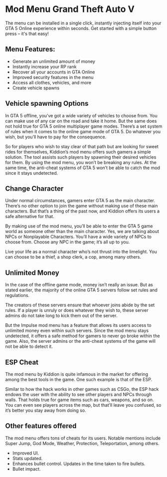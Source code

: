 # Mod Menu Grand Theft Auto V 
The menu can be installed in a single click, instantly injecting itself into your GTA 5 Online experience within seconds. Get started with a simple button press – it's that easy!


## Menu Features:
- Generate an unlimited amount of money
- Instantly increase your RP rank
- Recover all your accounts in GTA Online
- Improved security features in the menu
- Access all clothes, vehicles, and more
- Create vehicle spawns
## Vehicle spawning Options
In GTA 5 offline, you’ve got a wide variety of vehicles to choose from. You can make use of any car on the road and take it home. But the same does not hold true for GTA 5 online multiplayer game modes. There’s a set system of rules when it comes to the online game mode of GTA 5. Do whatever you wish, but you’ll have to pay for the consequence.

So for players who wish to stay clear of that path but are looking for sweet rides for themselves, Kiddion’s mod menu offers such gamers a simple solution. The tool assists such players by spawning their desired vehicles for them. By using the mod menu, you won’t be breaking any rules. At the same time, the anti-cheat systems of GTA 5 won’t be able to catch the mod since it stays undetected.

## Change Character
Under normal circumstances, gamers enter GTA 5 as the main character. There’s no other option to join the game without making use of these main characters. But that’s a thing of the past now, and Kiddion offers its users a safe alternative for that.

By making use of the mod menu, you’ll be able to enter the GTA 5 game world as someone other than the main character. Yes, we are talking about NPCs or Nonplayable Characters. You’ll have a wide variety of NPCs to choose from. Choose any NPC in the game; it’s all up to you.

Live your life as a normal character who’s not thrust into the limelight. You can choose to be a thief, a shop clerk, a cop, among many others.

## Unlimited Money
In the case of the offline game mode, money isn’t really an issue. But as stated earlier, the majority of the online GTA 5 servers follow set rules and regulations.

The creators of these servers ensure that whoever joins abide by the set rules. If a player is unruly or does whatever they wish to, these server admins do not take long to kick them out of the server.

But the Impulse mod menu has a feature that allows its users access to unlimited money even within such servers. Since the mod menu stays undetected, it offers a safe method for gamers to never go broke within the game. Also, the server admins or the anti-cheat systems of the game will not be able to detect it.

## ESP Cheat
The mod menu by Kiddion is quite infamous in the market for offering among the best tools in the game. One such example is that of the ESP.

Similar to how the hack works in other games such as CSGo, the ESP hack endows the user with the ability to see other players and NPCs through walls. That holds true for game items such as cars, weapons, and so on. You can even see players across the map, but that’ll leave you confused, so it’s better you stay away from doing so.

## Other features offered
The mod menu offers tons of cheats for its users. Notable mentions include Super Jump, God Mode, Weather, Protection, Teleportation, among others.

- Improved UI.
- Stats updated.
- Enhances bullet control. Updates in the time taken to fire bullets.
- Bullet impact.
